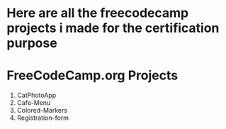 ﻿# Here are all the freecodecamp projects i made for the certification purpose
<h1>FreeCodeCamp.org Projects</h1>
<ol><li>CatPhotoApp</li>
    <li>Cafe-Menu</li>
    <li>Colored-Markers</li>
    <li>Registration-form</li>
</ol>


